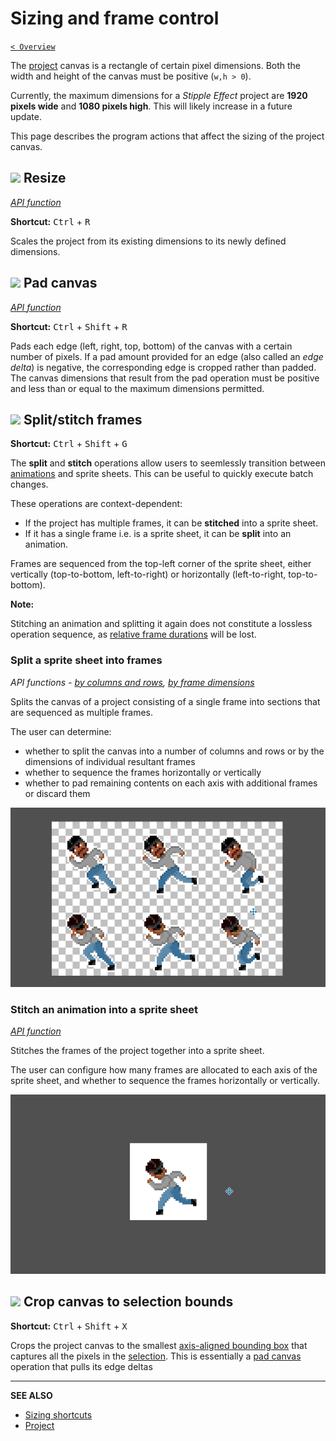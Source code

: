 # Sizing and frame control

[`< Overview`](./README.md)

The [project](./project.md) canvas is a rectangle of certain pixel dimensions. Both the width and height of the canvas must be positive (`w,h > 0`).

Currently, the maximum dimensions for a *Stipple Effect* project are **1920 pixels wide** and **1080 pixels high**. This will likely increase in a future update.

This page describes the program actions that affect the sizing of the project canvas.

## ![](https://raw.githubusercontent.com/jbunke/stipple-effect/master/res/icons/resize.png) Resize

[*API function*](../api/project.md#resize)

**Shortcut:** <kbd>Ctrl</kbd> + <kbd>R</kbd>

Scales the project from its existing dimensions to its newly defined dimensions.

## ![](https://raw.githubusercontent.com/jbunke/stipple-effect/master/res/icons/pad.png) Pad canvas

[*API function*](../api/project.md#pad)

**Shortcut:** <kbd>Ctrl</kbd> + <kbd>Shift</kbd> + <kbd>R</kbd>

Pads each edge (left, right, top, bottom) of the canvas with a certain number of pixels. If a pad amount provided for an edge (also called an *edge delta*) is negative, the corresponding edge is cropped rather than padded. The canvas dimensions that result from the pad operation must be positive and less than or equal to the maximum dimensions permitted.

## ![](https://raw.githubusercontent.com/jbunke/stipple-effect/master/res/icons/stitch_split_frames.png) Split/stitch frames

**Shortcut:** <kbd>Ctrl</kbd> + <kbd>Shift</kbd> + <kbd>G</kbd>

The **split** and **stitch** operations allow users to seemlessly transition between [animations](./frame.md) and sprite sheets. This can be useful to quickly execute batch changes.

These operations are context-dependent: 
* If the project has multiple frames, it can be **stitched** into a sprite sheet.
* If it has a single frame i.e. is a sprite sheet, it can be **split** into an animation.

Frames are sequenced from the top-left corner of the sprite sheet, either vertically (top-to-bottom, left-to-right) or horizontally (left-to-right, top-to-bottom).

**Note:**

Stitching an animation and splitting it again does not constitute a lossless operation sequence, as [relative frame durations](./frame.md#relative-duration) will be lost.

### Split a sprite sheet into frames

*API functions - [by columns and rows](../api/project.md#split), [by frame dimensions](../api/project.md#split_px)*

Splits the canvas of a project consisting of a single frame into sections that are sequenced as multiple frames.

The user can determine:

* whether to split the canvas into a number of columns and rows or by the dimensions of individual resultant frames
* whether to sequence the frames horizontally or vertically
* whether to pad remaining contents on each axis with additional frames or discard them

![](./assets/graphics/split-px.gif)

### Stitch an animation into a sprite sheet

[*API function*](../api/project.md#stitch)

Stitches the frames of the project together into a sprite sheet.

The user can configure how many frames are allocated to each axis of the sprite sheet, and whether to sequence the frames horizontally or vertically.

![](./assets/graphics/stitch.gif)

## ![](https://raw.githubusercontent.com/jbunke/stipple-effect/master/res/icons/crop_to_selection.png) Crop canvas to selection bounds

**Shortcut:** <kbd>Ctrl</kbd> + <kbd>Shift</kbd> + <kbd>X</kbd>

Crops the project canvas to the smallest [axis-aligned bounding box](https://en.wikipedia.org/wiki/Minimum_bounding_box#Axis-aligned_minimum_bounding_box) that captures all the pixels in the [selection](./selection.md). This is essentially a [pad canvas](#pad-canvas) operation that pulls its edge deltas

---

**SEE ALSO**

* [Sizing shortcuts](./shortcuts.md#sizing)
* [Project](./project.md)
